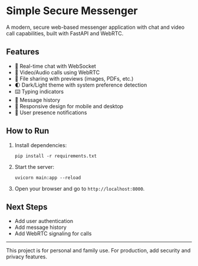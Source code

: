 # Simple Secure Messenger

A modern, secure web-based messenger application with chat and video call capabilities, built with FastAPI and WebRTC.

## Features
- 💬 Real-time chat with WebSocket
- 🎥 Video/Audio calls using WebRTC
- 📁 File sharing with previews (images, PDFs, etc.)
- 🌓 Dark/Light theme with system preference detection
- ⌨️ Typing indicators
- 📜 Message history
- 📱 Responsive design for mobile and desktop
- 👥 User presence notifications

## How to Run

1. Install dependencies:
   ```
   pip install -r requirements.txt
   ```
2. Start the server:
   ```
   uvicorn main:app --reload
   ```
3. Open your browser and go to `http://localhost:8000`.

## Next Steps
- Add user authentication
- Add message history
- Add WebRTC signaling for calls

---
This project is for personal and family use. For production, add security and privacy features.
